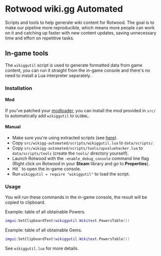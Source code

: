 # Rotwood wiki.gg Automated

Scripts and tools to help generate wiki content for Rotwood. The goal is to make our pipeline more reproducible, which means more people can work on it and catching up faster with new content updates, saving unnecessary time and effort on repetitive tasks.

## In-game tools

The `wikiggutil` script is used to generate formatted data from game content, you can run it straight from the in-game console and there's no need to install a Lua interpreter separately.

### Installation

#### Mod

If you've patched your [modloader](https://github.com/zgibberish/rotwood-modloader), you can install the mod provided in `src/` to automatically add `wikiggutil` to `GLOBAL`.

#### Manual

- Make sure you're using extracted scripts (see [here](https://github.com/zgibberish/rotwood-mods/blob/main/docs/extracting_game_scripts.md)).
- Copy `src/wikigg-automated/scripts/wikiggutil.lua` to `data/scripts/`.
- Copy `src/wikigg-automated/scripts/tools/upvaluehacker.lua` to `data/scripts/tools` (create the `tools/` directory yourself).
- Launch Rotwood with the `-enable_debug_console` command line flag (Right click on Rotwood in your **Steam** library and go to **Properties**).
- Hit \` to open the in-game console.
- Run `wikiggutil = require "wikiggutil"` to load the script.

### Usage

You will run these commands in the in-game console, the result will be copied to clipboard.

Example: table of all obtainable Powers.

```lua
imgui:SetClipboardText(wikiggutil.Wikitext.PowersTable())
```

Example: table of all obtainable Gems.

```lua
imgui:SetClipboardText(wikiggutil.Wikitext.PowersTable())
```

See `wikiggutil.lua` for more details.
